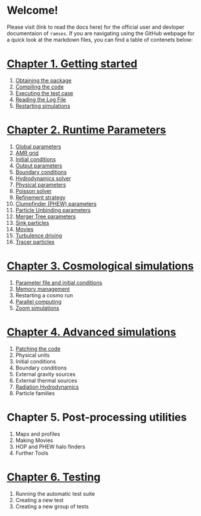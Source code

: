 # Welcome!

Please visit (link to read the docs here) for the official user and devloper documentaion of `ramses`. 
If you are navigating using the GitHub webpage for a quick look at the markdown files, you can find a table of contenets below:

# [Chapter 1. Getting started](./wiki/Start.md)
1. [Obtaining the package](./wiki/Start.md#obtaining-the-package)
2. [Compiling the code](./wiki/Start.md#compiling-the-code)
3. [Executing the test case](./wiki/Start.md#executing-the-log-file)
4. [Reading the Log File](./wiki/Start.md#reading-the-log-file)
5. [Restarting simulations](./wiki/Restart.md)
# [Chapter 2. Runtime Parameters](./wiki/Runtime_Parameters.md)
1. [Global parameters](./wiki/Global.md)
2. [AMR grid](./wiki/Amr.md)
3. [Initial conditions](./wiki/Init.md)
4. [Output parameters](./wiki/Output.md)
5. [Boundary conditions](./wiki/Boundary_conditions.md)
6. [Hydrodynamics solver](./wiki/Hydro_Parameters.md)
7. [Physical parameters](./wiki/Physics.md)
8. [Poisson solver](./wiki/Poisson.md)
9. [Refinement strategy](./wiki/Refine.md)
10. [Clumpfinder (PHEW) parameters](./wiki/PHEW.md)
11. [Particle Unbinding parameters](./wiki/unbinding.md)
12. [Merger Tree parameters](./wiki/mergertree.md)
13. [Sink particles](./wiki/Sinks.md)
14. [Movies](./wiki/Movies.md)
15. [Turbulence driving](./wiki/TurbulenceDriving.md)
16. [Tracer particles](./wiki/Tracers.md)
# [Chapter 3. Cosmological simulations](./wiki/Cosmological_Simulations.md)
1. [Parameter file and initial conditions](./wiki/Initial.md)
2. [Memory management](./wiki/Memory.md)
3. Restarting a cosmo run
4. [Parallel computing](./wiki/Parallel.md)
5. [Zoom simulations](<./wiki/Zoom_Simulations.md>)
# [Chapter 4. Advanced simulations](./wiki/Advanced_Simulations.md)
1. [Patching the code](./wiki/Patching.md)
2. Physical units
3. Initial conditions
4. Boundary conditions
5. External gravity sources
6. External thermal sources
7. [Radiation Hydrodynamics](./wiki/RHD.md)
8. Particle families
# Chapter 5. Post-processing utilities
1. Maps and profiles
2. Making Movies
3. HOP and PHEW halo finders
4. Further Tools
# [Chapter 6. Testing](./wiki/Testing.md)
1. Running the automatic test suite
2. Creating a new test
3. Creating a new group of tests
